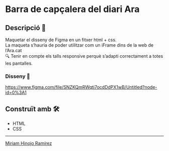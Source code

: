 # Barra de capçalera del diari Ara
## Descripció   📖

Maquetar el disseny de Figma en un fitxer html + css.<br>
La maqueta s’hauria de poder utilitzar com un iFrame dins de la web de l’Ara.cat<br>
🔍 Tenir en compte els talls responsive perquè s’adapti correctament a totes les pantalles.

### Disseny 📏 
https://www.figma.com/file/SNZKQmRWqti7ocdDdPX1wB/Untitled?node-id=0%3A1


## Construït amb 🛠️

* HTML
* CSS

---
[Miriam Hinojo Ramírez](https://www.linkedin.com/in/miriamhinojo/)
